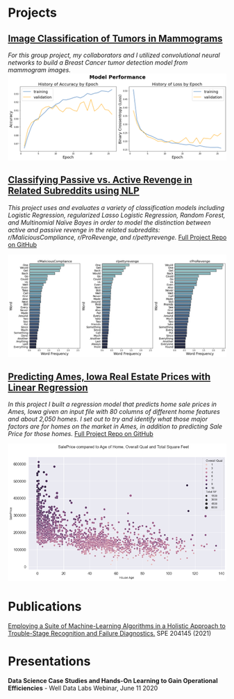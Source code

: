 # Projects
## [Image Classification of Tumors in Mammograms](https://github.com/ebsiegs/tumor_image_classification.git)
*For this group project, my collaborators and I utilized convolutional neural networks to build a Breast Cancer tumor detection model from mammogram images.*
![ddsm_model](images/ddsm_model.png)

## [Classifying Passive vs. Active Revenge in Related Subreddits using NLP](https://ebsiegs.medium.com/text-classification-of-revenge-related-subreddits-using-nlp-f96847ff4acf)
*This project uses and evaluates a variety of classification models including Logistic Regression, regularized Lasso Logistic Regression, Random Forest, and Multinomial Naïve Bayes in order to model the distinction between active and passive revenge in the related subreddits: r/MaliciousCompliance, r/ProRevenge, and r/pettyrevenge.*
[Full Project Repo on GitHub](https://github.com/ebsiegs/subreddit_nlp.git)

![common words](images/common_words.jpg)

## [Predicting Ames, Iowa Real Estate Prices with Linear Regression](https://ebsiegs.medium.com/tackling-a-home-price-prediction-regression-problem-b328ad348022)
*In this project I built a regression model that predicts home sale prices in Ames, Iowa given an input file with 80 columns of different home features and about 2,050 homes. I set out to try and identify what those major factors are for homes on the market in Ames, in addition to predicting Sale Price for those homes.*
[Full Project Repo on GitHub](https://github.com/ebsiegs/housing_price_prediction)

![overall_qual_age_sqft](images/overall_qual_age_sqft.png)


# Publications
[Employing a Suite of Machine-Learning Algorithms in a Holistic Approach to Trouble-Stage Recognition and Failure Diagnostics.](https://onepetro.org/SPEHFTC/proceedings-abstract/21HFTC/1-21HFTC/461792) SPE 204145 (2021)


# Presentations
**Data Science Case Studies and Hands-On Learning to Gain Operational Efficiencies** - Well Data Labs Webinar, June 11 2020
